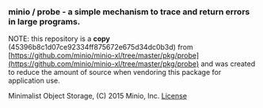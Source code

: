 ### minio / probe - a simple mechanism to trace and return errors in large programs.

NOTE: this repository is a **copy** (45396b8c1d07ce92334ff875672e675d34dc0b3d) from [https://github.com/minio/minio-xl/tree/master/pkg/probe](https://github.com/minio/minio-xl/tree/master/pkg/probe) and was created to reduce the amount of source when vendoring this package for application use.

Minimalist Object Storage, (C) 2015 Minio, Inc. [License](https://github.com/minio/minio-xl/blob/master/LICENSE)